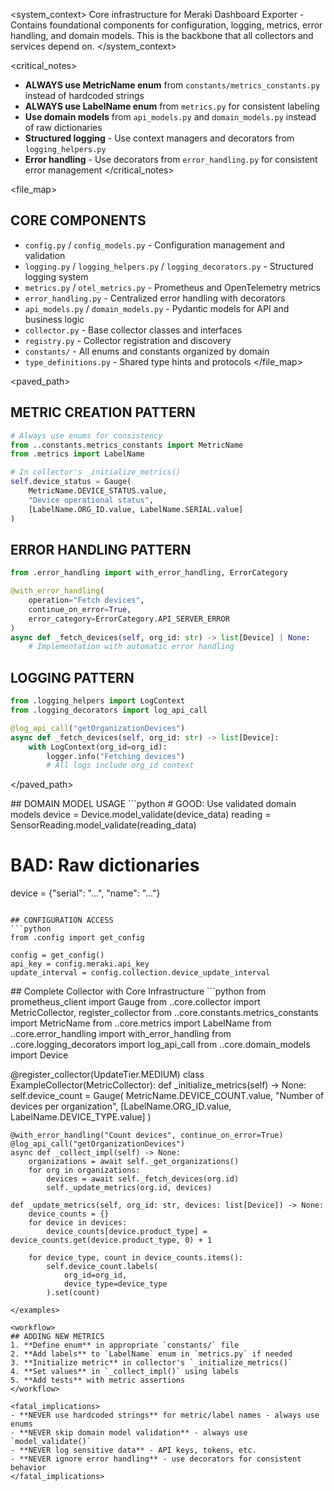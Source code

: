 <system_context>
Core infrastructure for Meraki Dashboard Exporter - Contains foundational components for configuration, logging, metrics, error handling, and domain models. This is the backbone that all collectors and services depend on.
</system_context>

<critical_notes>
- **ALWAYS use MetricName enum** from `constants/metrics_constants.py` instead of hardcoded strings
- **ALWAYS use LabelName enum** from `metrics.py` for consistent labeling
- **Use domain models** from `api_models.py` and `domain_models.py` instead of raw dictionaries
- **Structured logging** - Use context managers and decorators from `logging_helpers.py`
- **Error handling** - Use decorators from `error_handling.py` for consistent error management
</critical_notes>

<file_map>
## CORE COMPONENTS
- `config.py` / `config_models.py` - Configuration management and validation
- `logging.py` / `logging_helpers.py` / `logging_decorators.py` - Structured logging system
- `metrics.py` / `otel_metrics.py` - Prometheus and OpenTelemetry metrics
- `error_handling.py` - Centralized error handling with decorators
- `api_models.py` / `domain_models.py` - Pydantic models for API and business logic
- `collector.py` - Base collector classes and interfaces
- `registry.py` - Collector registration and discovery
- `constants/` - All enums and constants organized by domain
- `type_definitions.py` - Shared type hints and protocols
</file_map>

<paved_path>
## METRIC CREATION PATTERN
```python
# Always use enums for consistency
from ..constants.metrics_constants import MetricName
from .metrics import LabelName

# In collector's _initialize_metrics()
self.device_status = Gauge(
    MetricName.DEVICE_STATUS.value,
    "Device operational status",
    [LabelName.ORG_ID.value, LabelName.SERIAL.value]
)
```

## ERROR HANDLING PATTERN
```python
from .error_handling import with_error_handling, ErrorCategory

@with_error_handling(
    operation="Fetch devices",
    continue_on_error=True,
    error_category=ErrorCategory.API_SERVER_ERROR
)
async def _fetch_devices(self, org_id: str) -> list[Device] | None:
    # Implementation with automatic error handling
```

## LOGGING PATTERN
```python
from .logging_helpers import LogContext
from .logging_decorators import log_api_call

@log_api_call("getOrganizationDevices")
async def _fetch_devices(self, org_id: str) -> list[Device]:
    with LogContext(org_id=org_id):
        logger.info("Fetching devices")
        # All logs include org_id context
```
</paved_path>

<patterns>
## DOMAIN MODEL USAGE
```python
# GOOD: Use validated domain models
device = Device.model_validate(device_data)
reading = SensorReading.model_validate(reading_data)

# BAD: Raw dictionaries
device = {"serial": "...", "name": "..."}
```

## CONFIGURATION ACCESS
```python
from .config import get_config

config = get_config()
api_key = config.meraki.api_key
update_interval = config.collection.device_update_interval
```
</patterns>

<examples>
## Complete Collector with Core Infrastructure
```python
from prometheus_client import Gauge
from ..core.collector import MetricCollector, register_collector
from ..core.constants.metrics_constants import MetricName
from ..core.metrics import LabelName
from ..core.error_handling import with_error_handling
from ..core.logging_decorators import log_api_call
from ..core.domain_models import Device

@register_collector(UpdateTier.MEDIUM)
class ExampleCollector(MetricCollector):
    def _initialize_metrics(self) -> None:
        self.device_count = Gauge(
            MetricName.DEVICE_COUNT.value,
            "Number of devices per organization",
            [LabelName.ORG_ID.value, LabelName.DEVICE_TYPE.value]
        )

    @with_error_handling("Count devices", continue_on_error=True)
    @log_api_call("getOrganizationDevices")
    async def _collect_impl(self) -> None:
        organizations = await self._get_organizations()
        for org in organizations:
            devices = await self._fetch_devices(org.id)
            self._update_metrics(org.id, devices)

    def _update_metrics(self, org_id: str, devices: list[Device]) -> None:
        device_counts = {}
        for device in devices:
            device_counts[device.product_type] = device_counts.get(device.product_type, 0) + 1

        for device_type, count in device_counts.items():
            self.device_count.labels(
                org_id=org_id,
                device_type=device_type
            ).set(count)
```
</examples>

<workflow>
## ADDING NEW METRICS
1. **Define enum** in appropriate `constants/` file
2. **Add labels** to `LabelName` enum in `metrics.py` if needed
3. **Initialize metric** in collector's `_initialize_metrics()`
4. **Set values** in `_collect_impl()` using labels
5. **Add tests** with metric assertions
</workflow>

<fatal_implications>
- **NEVER use hardcoded strings** for metric/label names - always use enums
- **NEVER skip domain model validation** - always use `model_validate()`
- **NEVER log sensitive data** - API keys, tokens, etc.
- **NEVER ignore error handling** - use decorators for consistent behavior
</fatal_implications>
